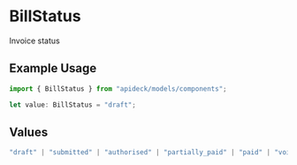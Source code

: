 # BillStatus

Invoice status

## Example Usage

```typescript
import { BillStatus } from "apideck/models/components";

let value: BillStatus = "draft";
```

## Values

```typescript
"draft" | "submitted" | "authorised" | "partially_paid" | "paid" | "void" | "credit" | "deleted"
```